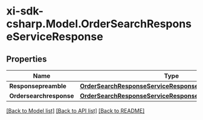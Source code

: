 # xi-sdk-csharp.Model.OrderSearchResponseServiceResponse

## Properties

Name | Type | Description | Notes
------------ | ------------- | ------------- | -------------
**Responsepreamble** | [**OrderSearchResponseServiceResponseResponsepreamble**](OrderSearchResponseServiceResponseResponsepreamble.md) |  | [optional] 
**Ordersearchresponse** | [**OrderSearchResponseServiceResponseOrdersearchresponse**](OrderSearchResponseServiceResponseOrdersearchresponse.md) |  | [optional] 

[[Back to Model list]](../README.md#documentation-for-models) [[Back to API list]](../README.md#documentation-for-api-endpoints) [[Back to README]](../README.md)

